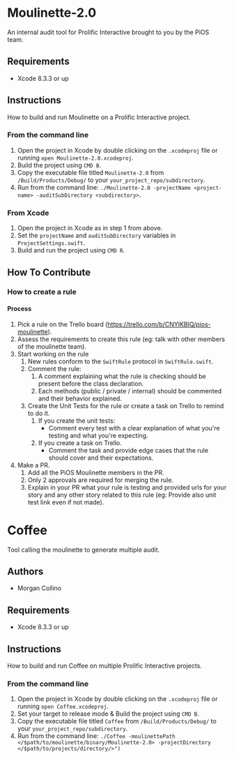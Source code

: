 # Moulinette-2.0
An internal audit tool for Prolific Interactive brought to you by the PiOS team.

## Requirements
* Xcode 8.3.3 or up

## Instructions
How to build and run Moulinette on a Prolific Interactive project.

### From the command line
1. Open the project in Xcode by double clicking on the `.xcodeproj` file or running `open Moulinette-2.0.xcodeproj`.
2. Build the project using `CMD B`.
3. Copy the executable file titled `Moulinette-2.0` from `/Build/Products/Debug/` to your `your_project_repo/subdirectory`.
4. Run from the command line: `./Moulinette-2.0 -projectName <project-name> -auditSubDirectory <subdirectory>`.

### From Xcode
1. Open the project in Xcode as in step 1 from above.
2. Set the `projectName` and `auditSubDirectory` variables in `ProjectSettings.swift`.
3. Build and run the project using `CMD R`.

## How To Contribute
### How to create a rule
#### Process
1. Pick a rule on the Trello board (https://trello.com/b/CNYIKBlQ/pios-moulinette).
2. Assess the requirements to create this rule (eg: talk with other members of the moulinette team).
3. Start working on the rule
    1. New rules conform to the `SwiftRule` protocol in `SwiftRule.swift`.
    2. Comment the rule:
        1. A comment explaining what the rule is checking should be present before the class declaration.
        2. Each methods (public / private / internal) should be commented and their behavior explained.
    3. Create the Unit Tests for the rule or create a task on Trello to remind to do it.
        1. If you create the unit tests:
            - Comment every test with a clear explanation of what you're testing and what you're expecting.
        2. If you create a task on Trello.
            - Comment the task and provide  edge cases that the rule should cover and their expectations.
4. Make a PR.
    1. Add all the PiOS Moulinette members in the PR.
    2. Only 2 approvals are required for merging the rule.
    3. Explain in your PR what your rule is testing and provided urls for your story and any other story related to this rule (eg: Provide also unit test link even if not made).


# Coffee
Tool calling the moulinette to generate multiple audit. 

## Authors
* Morgan Collino

## Requirements

* Xcode 8.3.3 or up

## Instructions

How to build and run Coffee on multiple Prolific Interactive projects.

### From the command line

1. Open the project in Xcode by double clicking on the `.xcodeproj` file or running `open Coffee.xcodeproj`.
2. Set your target to release mode & Build the project using `CMD B`.
3. Copy the executable file titled `Coffee` from `/Build/Products/Debug/` to your `your_project_repo/subdirectory`.
4. Run from the command line: `./Coffee -moulinettePath </$path/to/moulinette/binary/Moulinette-2.0> -projectDirectory </$path/to/projects/directory/>")`

